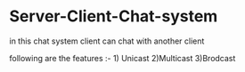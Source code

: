# Server-Client-Chat-system
in this chat system client can chat with another client 

following are the features :-
                                1) Unicast 
                                2)Multicast
                                3)Brodcast
